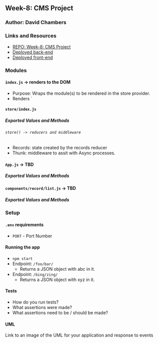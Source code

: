 ## Week-8: CMS Project

### Author: David Chambers

### Links and Resources
* [REPO: Week-8: CMS Project](http://xyz.com)
* [Deployed back-end](https://dc-api-server.herokuapp.com)
* [Deployed front-end](TBD)

### Modules

#### `index.js` -> renders to the DOM
* Purpose: Wraps the module(s) to be rendered in the store provider.
* Renders `<App/>

#### `store/index.js`
##### Exported Values and Methods

###### `store() -> reducers and middleware`
* Records: state created by the records reducer
* Thunk: middleware to assit with Async processes.


#### `App.js` -> TBD
##### Exported Values and Methods

<!-- ###### `foo(thing) -> string`
Usage Notes or examples

###### `bar(array) -> array`
Usage Notes or examples -->

#### `components/record/list.js` -> TBD
##### Exported Values and Methods

<!-- ###### `foo(thing) -> string`
Usage Notes or examples

###### `bar(array) -> array`
Usage Notes or examples -->










### Setup
#### `.env` requirements
* `PORT` - Port Number


#### Running the app
* `npm start`
* Endpoint: `/foo/bar/`
  * Returns a JSON object with abc in it.
* Endpoint: `/bing/zing/`
  * Returns a JSON object with xyz in it.

#### Tests
* How do you run tests?
* What assertions were made?
* What assertions need to be / should be made?

#### UML
Link to an image of the UML for your application and response to events